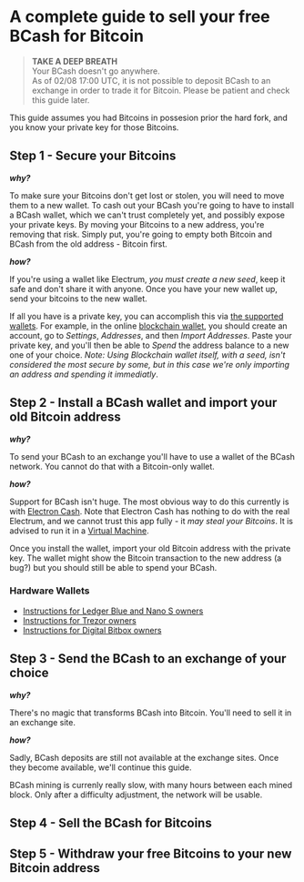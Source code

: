 # A complete guide to sell your free BCash for Bitcoin

> **TAKE A DEEP BREATH**<br/>
> Your BCash doesn't go anywhere. <br/>
> As of 02/08 17:00 UTC, it is not possible to deposit BCash to an exchange in order to trade it for Bitcoin. Please be patient and check this guide later.

This guide assumes you had Bitcoins in possesion prior the hard fork, and you know your private key for those Bitcoins.

## Step 1 - Secure your Bitcoins

***why?***

To make sure your Bitcoins don't get lost or stolen, you will need to move them to a new wallet. To cash out your BCash you're going to have to install a BCash wallet, which we can't trust completely yet, and possibly expose your private keys. By moving your Bitcoins to a new address, you're removing that risk. Simply put, you're going to empty both Bitcoin and BCash from the old address - Bitcoin first.

***how?***

If you're using a wallet like Electrum, *you must create a new seed*, keep it safe and don't share it with anyone. Once you have your new wallet up, send your bitcoins to the new wallet.

If all you have is a private key, you can accomplish this via [the supported wallets](http://bitcoin.org/en/choose-your-wallet). For example, in the online [blockchain wallet](http://blockchain.info/wallet), you should create an account, go to *Settings*, *Addresses*, and then *Import Addresses*. Paste your private key, and you'll then be able to *Spend* the address balance to a new one of your choice. *Note: Using Blockchain wallet itself, with a seed, isn't considered the most secure by some, but in this case we're only importing an address and spending it immediatly*. 


## Step 2 - Install a BCash wallet and import your old Bitcoin address

***why?***

To send your BCash to an exchange you'll have to use a wallet of the BCash network. You cannot do that with a Bitcoin-only wallet.


***how?***

Support for BCash isn't huge. The most obvious way to do this currently is with [Electron Cash](http://electroncash.org/). Note that Electron Cash has nothing to do with the real Electrum, and we cannot trust this app fully - it *may steal your Bitcoins*. It is advised to run it in a [Virtual Machine](https://www.howtogeek.com/196060/beginner-geek-how-to-create-and-use-virtual-machines/). 

Once you install the wallet, import your old Bitcoin address with the private key. The wallet might show the Bitcoin transaction to the new address (a bug?) but you should still be able to spend your BCash.

### Hardware Wallets

* [Instructions for Ledger Blue and Nano S owners](http://support.ledgerwallet.com/knowledge_base/topics/bitcoin-cash)
* [Instructions for Trezor owners](https://blog.trezor.io/claim-bcash-bitcoin-cash-bch-bcc-trezor-wallet-f0a810d5864a)
* [Instructions for Digital Bitbox owners](https://digitalbitbox.com/faq)

## Step 3 - Send the BCash to an exchange of your choice

***why?***

There's no magic that transforms BCash into Bitcoin. You'll need to sell it in an exchange site.


***how?***

Sadly, BCash deposits are still not available at the exchange sites. Once they become available, we'll continue this guide.

BCash mining is currenly really slow, with many hours between each mined block. Only after a difficulty adjustment, the network will be usable.


## Step 4 - Sell the BCash for Bitcoins

## Step 5 - Withdraw your free Bitcoins to your new Bitcoin address
